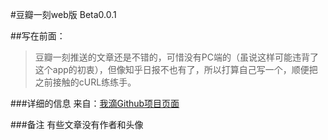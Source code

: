 #豆瓣一刻web版 Beta0.0.1

##写在前面：
>豆瓣一刻推送的文章还是不错的，可惜没有PC端的（虽说这样可能违背了这个app的初衷），但像知乎日报不也有了，所以打算自己写一个，顺便把之前接触的cURL练练手。


###详细的信息
来自：[我滴Github项目页面](https://github.com/MapleShaw/dbMoment)

###备注
有些文章没有作者和头像


